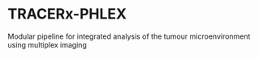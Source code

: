 # TRACERx-PHLEX
Modular pipeline for integrated analysis of the tumour microenvironment using multiplex imaging

